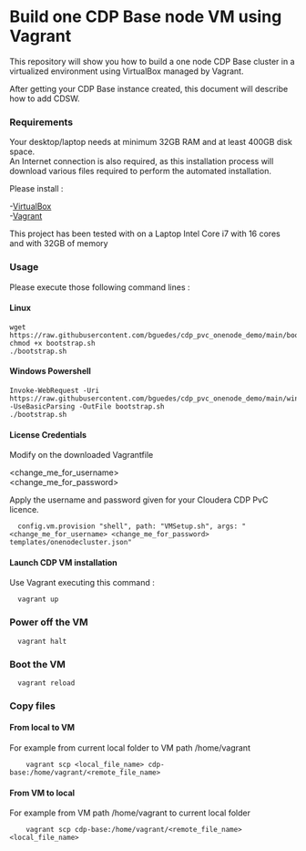 # Build one CDP Base node VM using Vagrant

This repository will show you how to build a one node CDP Base cluster in a virtualized environment using VirtualBox managed by Vagrant.

After getting your CDP Base instance created, this document will describe how to add CDSW.

### Requirements

Your desktop/laptop needs at minimum 32GB RAM and at least 400GB disk space. <br />
An Internet connection is also required, as this installation process will download various files required to perform the automated installation.<br />

Please install :

-[VirtualBox](https://www.virtualbox.org/)\
-[Vagrant](https://www.vagrantup.com/)
  
This project has been tested with on a Laptop Intel Core i7 with 16 cores and with 32GB of memory<p>  

### Usage
  
Please execute those following command lines :

#### Linux 
  
```
wget https://raw.githubusercontent.com/bguedes/cdp_pvc_onenode_demo/main/bootstrap.sh
chmod +x bootstrap.sh
./bootstrap.sh

```
#### Windows Powershell 
  
```
Invoke-WebRequest -Uri https://raw.githubusercontent.com/bguedes/cdp_pvc_onenode_demo/main/windows_bootstrap.sh -UseBasicParsing -OutFile bootstrap.sh
./bootstrap.sh

``` 
  
#### License Credentials  
  
Modify on the downloaded Vagrantfile

<change_me_for_username><br>
<change_me_for_password>
  
Apply the username and password given for your Cloudera CDP PvC licence.

```
  config.vm.provision "shell", path: "VMSetup.sh", args: "<change_me_for_username> <change_me_for_password> templates/onenodecluster.json"
```

#### Launch CDP VM installation

Use Vagrant executing this command :  
  
``` 
  vagrant up
```  
  
### Power off the VM  
  
``` 
  vagrant halt
```    

### Boot the VM  
  
``` 
  vagrant reload
```    

### Copy files

#### From local to VM

For example from current local folder to VM path /home/vagrant

``` 
    vagrant scp <local_file_name> cdp-base:/home/vagrant/<remote_file_name> 
``` 

#### From VM to local

For example from VM path /home/vagrant to current local folder

``` 
    vagrant scp cdp-base:/home/vagrant/<remote_file_name> <local_file_name>
```  

